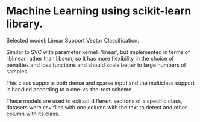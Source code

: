 # Machine Learning using scikit-learn library.

Selected model: Linear Support Vector Classification.

Similar to SVC with parameter kernel=’linear’, but implemented in terms of liblinear rather than libsvm, so it has more flexibility in the choice of penalties and loss functions and should scale better to large numbers of samples.

This class supports both dense and sparse input and the multiclass support is handled according to a one-vs-the-rest scheme.


These models are used to extract different sections of a specific class, datasets were csv files with one column with the text to detect and other column with its class.
